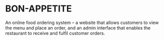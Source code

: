# BON-APPETITE
An online food ordering system – a website that allows customers to view the menu and place an order, and an admin interface that enables the restaurant to receive and fulfil customer orders.
